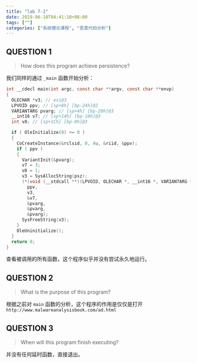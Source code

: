```yaml
---
title: "lab 7-2"
date: 2019-06-10T04:41:10+08:00
tags: [""]
categories: ["系统理论课程", "恶意代码分析"]
---
```



## QUESTION 1

> How does this program achieve persistence?

我们同样的通过 `_main` 函数开始分析：

```c
int __cdecl main(int argc, const char **argv, const char **envp)
{
  OLECHAR *v3; // esi@3
  LPVOID ppv; // [sp+0h] [bp-24h]@2
  VARIANTARG pvarg; // [sp+4h] [bp-20h]@3
  __int16 v7; // [sp+14h] [bp-10h]@3
  int v8; // [sp+1Ch] [bp-8h]@3

  if ( OleInitialize(0) >= 0 )
  {
    CoCreateInstance(&rclsid, 0, 4u, &riid, &ppv);
    if ( ppv )
    {
      VariantInit(&pvarg);
      v7 = 3;
      v8 = 1;
      v3 = SysAllocString(psz);
      (*(void (__stdcall **)(LPVOID, OLECHAR *, __int16 *, VARIANTARG *, VARIANTARG *, VARIANTARG *))(*(_DWORD *)ppv + 44))(
        ppv,
        v3,
        &v7,
        &pvarg,
        &pvarg,
        &pvarg);
      SysFreeString(v3);
    }
    OleUninitialize();
  }
  return 0;
}
```

查看被调用的所有函数，这个程序似乎并没有尝试永久地运行。

## QUESTION 2

> What is the purpose of this program?

根据之前对 `main` 函数的分析，这个程序的作用是仅仅是打开 `http://www.malwareanalysisbook.com/ad.html`

## QUESTION 3

> When will this program finish executing?

并没有任何延时函数，直接退出。
